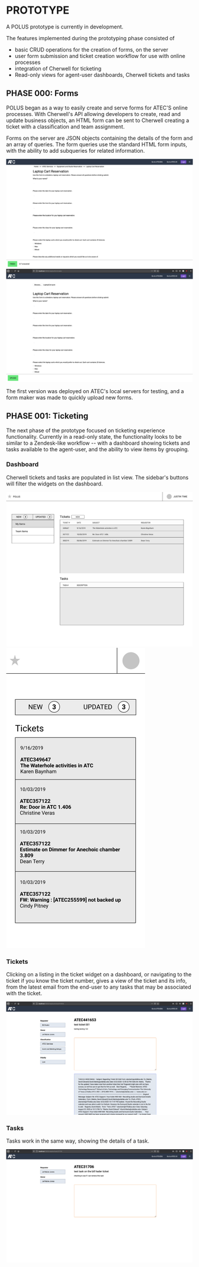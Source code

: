 # PROTOTYPE <!-- {docsify-ignore} -->

A POLUS prototype is currently in development.

The features implemented during the prototyping phase consisted of
- basic CRUD operations for the creation of forms, on the server
- user form submission and ticket creation workflow for use with online processes
- integration of Cherwell for ticketing
- Read-only views for agent-user dashboards, Cherwell tickets and tasks

## PHASE 000: Forms

POLUS began as a way to easily create and serve forms for ATEC'S online processes. With Cherwell's API allowing developers to create, read and update business objects, an HTML form can be sent to Cherwell creating a ticket with a classification and team assignment. 

Forms on the server are JSON objects containing the details of the form and an array of queries. The form queries use the standard HTML form inputs, with the ability to add subqueries for related information.

![form](images/prototype/form.png)
![formmaker](images/prototype/formmaker.png)

The first version was deployed on ATEC's local servers for testing, and a form maker was made to quickly upload new forms.

## PHASE 001: Ticketing 

The next phase of the prototype focused on ticketing experience functionality. Currently in a read-only state, the functionality looks to be similar to a Zendesk-like workflow -- with a dashboard showing tickets and tasks available to the agent-user, and the ability to view items by grouping. 

### Dashboard

Cherwell tickets and tasks are populated in list view. The sidebar's buttons will filter the widgets on the dashboard.

![dashboard](images/prototype/dashboard-new.png)
![dashboard-mobile](images/prototype/dashboard-mobile.png)

### Tickets

Clicking on a listing in the ticket widget on a dashboard, or navigating to the ticket if you know the ticket number, gives a view of the ticket and its info, from the latest email from the end-user to any tasks that may be associated with the ticket.

![ticket](images/prototype/ticket.png)

### Tasks

Tasks work in the same way, showing the details of a task.

![task](images/prototype/task.png)
